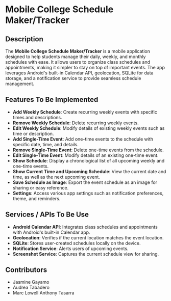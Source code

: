 # Mobile College Schedule Maker/Tracker

## Description
The **Mobile College Schedule Maker/Tracker** is a mobile application designed to help students manage their daily, weekly, and monthly schedules with ease. It allows users to organize class schedules and appointments, making it simpler to stay on top of important events. The app leverages Android's built-in Calendar API, geolocation, SQLite for data storage, and a notification service to provide seamless schedule management.

## Features To Be Implemented

- **Add Weekly Schedule**: Create recurring weekly events with specific times and descriptions.
- **Remove Weekly Schedule**: Delete recurring weekly events.
- **Edit Weekly Schedule**: Modify details of existing weekly events such as time or description.
- **Add Single-Time Event**: Add one-time events to the schedule with specific date, time, and details.
- **Remove Single-Time Event**: Delete one-time events from the schedule.
- **Edit Single-Time Event**: Modify details of an existing one-time event.
- **Show Schedule**: Display a chronological list of all upcoming weekly and one-time events.
- **Show Current Time and Upcoming Schedule**: View the current date and time, as well as the next upcoming event.
- **Save Schedule as Image**: Export the event schedule as an image for sharing or easy reference.
- **Settings**: Access various app settings such as notification preferences, theme, and reminders.

## Services / APIs To Be Use

- **Android Calendar API**: Integrates class schedules and appointments with Android's built-in Calendar app.
- **Geolocation**: Verifies if the current location matches the event location.
- **SQLite**: Stores user-created schedules locally on the device.
- **Notification Service**: Alerts users of upcoming events.
- **Screenshot Service**: Captures the current schedule view for sharing.

## Contributors
- Jasmine Gayamo
- Audrea Tabadero
- Marc Lowell Anthony Tasarra
